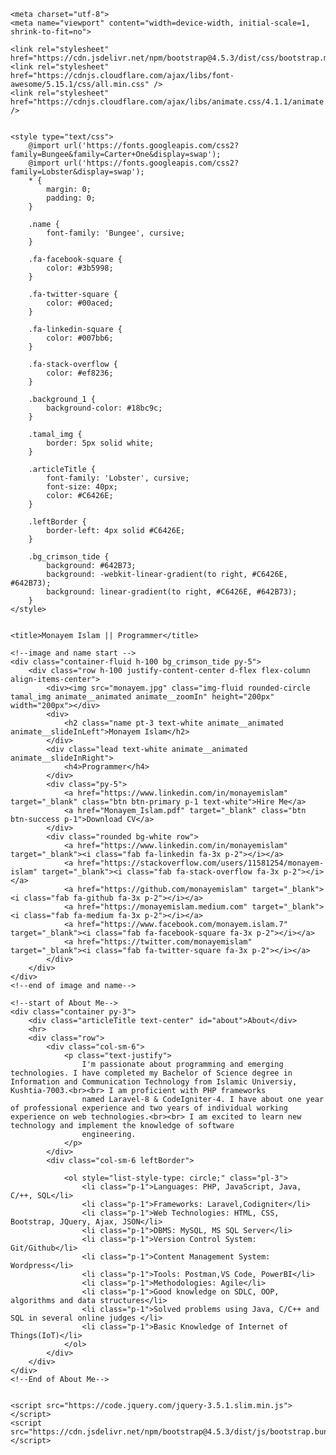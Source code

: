 <!doctype html>
<html lang="en">

<head>

    <meta charset="utf-8">
    <meta name="viewport" content="width=device-width, initial-scale=1, shrink-to-fit=no">

    <link rel="stylesheet" href="https://cdn.jsdelivr.net/npm/bootstrap@4.5.3/dist/css/bootstrap.min.css">
    <link rel="stylesheet" href="https://cdnjs.cloudflare.com/ajax/libs/font-awesome/5.15.1/css/all.min.css" />
    <link rel="stylesheet" href="https://cdnjs.cloudflare.com/ajax/libs/animate.css/4.1.1/animate.min.css" />


    <style type="text/css">
        @import url('https://fonts.googleapis.com/css2?family=Bungee&family=Carter+One&display=swap');
        @import url('https://fonts.googleapis.com/css2?family=Lobster&display=swap');
        * {
            margin: 0;
            padding: 0;
        }
        
        .name {
            font-family: 'Bungee', cursive;
        }
        
        .fa-facebook-square {
            color: #3b5998;
        }
        
        .fa-twitter-square {
            color: #00aced;
        }
        
        .fa-linkedin-square {
            color: #007bb6;
        }
        
        .fa-stack-overflow {
            color: #ef8236;
        }
        
        .background_1 {
            background-color: #18bc9c;
        }
        
        .tamal_img {
            border: 5px solid white;
        }
        
        .articleTitle {
            font-family: 'Lobster', cursive;
            font-size: 40px;
            color: #C6426E;
        }
        
        .leftBorder {
            border-left: 4px solid #C6426E;
        }
        
        .bg_crimson_tide {
            background: #642B73;
            background: -webkit-linear-gradient(to right, #C6426E, #642B73);
            background: linear-gradient(to right, #C6426E, #642B73);
        }
    </style>


    <title>Monayem Islam || Programmer</title>
</head>

<body>

    <!--image and name start -->
    <div class="container-fluid h-100 bg_crimson_tide py-5">
        <div class="row h-100 justify-content-center d-flex flex-column align-items-center">
            <div><img src="monayem.jpg" class="img-fluid rounded-circle tamal_img animate__animated animate__zoomIn" height="200px" width="200px"></div>
            <div>
                <h2 class="name pt-3 text-white animate__animated animate__slideInLeft">Monayem Islam</h2>
            </div>
            <div class="lead text-white animate__animated animate__slideInRight">
                <h4>Programmer</h4>
            </div>
            <div class="py-5">
                <a href="https://www.linkedin.com/in/monayemislam" target="_blank" class="btn btn-primary p-1 text-white">Hire Me</a>
                <a href="Monayem_Islam.pdf" target="_blank" class="btn btn-success p-1">Download CV</a>
            </div>
            <div class="rounded bg-white row">
                <a href="https://www.linkedin.com/in/monayemislam" target="_blank"><i class="fab fa-linkedin fa-3x p-2"></i></a>
                <a href="https://stackoverflow.com/users/11581254/monayem-islam" target="_blank"><i class="fab fa-stack-overflow fa-3x p-2"></i></a>
                <a href="https://github.com/monayemislam" target="_blank"><i class="fab fa-github fa-3x p-2"></i></a>
                <a href="https://monayemislam.medium.com" target="_blank"><i class="fab fa-medium fa-3x p-2"></i></a>
                <a href="https://www.facebook.com/monayem.islam.7" target="_blank"><i class="fab fa-facebook-square fa-3x p-2"></i></a>
                <a href="https://twitter.com/monayemislam" target="_blank"><i class="fab fa-twitter-square fa-3x p-2"></i></a>
            </div>
        </div>
    </div>
    <!--end of image and name-->

    <!--start of About Me-->
    <div class="container py-3">
        <div class="articleTitle text-center" id="about">About</div>
        <hr>
        <div class="row">
            <div class="col-sm-6">
                <p class="text-justify">
                    I'm passionate about programming and emerging technologies. I have completed my Bachelor of Science degree in Information and Communication Technology from Islamic Universiy, Kushtia-7003.<br><br> I am proficient with PHP frameworks
                    named Laravel-8 & CodeIgniter-4. I have about one year of professional experience and two years of individual working experience on web technologies.<br><br> I am excited to learn new technology and implement the knowledge of software
                    engineering.
                </p>
            </div>
            <div class="col-sm-6 leftBorder">

                <ol style="list-style-type: circle;" class="pl-3">
                    <li class="p-1">Languages: PHP, JavaScript, Java, C/++, SQL</li>
                    <li class="p-1">Frameworks: Laravel,Codigniter</li>
                    <li class="p-1">Web Technologies: HTML, CSS, Bootstrap, JQuery, Ajax, JSON</li>
                    <li class="p-1">DBMS: MySQL, MS SQL Server</li>
                    <li class="p-1">Version Control System: Git/Github</li>
                    <li class="p-1">Content Management System: Wordpress</li>
                    <li class="p-1">Tools: Postman,VS Code, PowerBI</li>
                    <li class="p-1">Methodologies: Agile</li>
                    <li class="p-1">Good knowledge on SDLC, OOP, algorithms and data structures</li>
                    <li class="p-1">Solved problems using Java, C/C++ and SQL in several online judges </li>
                    <li class="p-1">Basic Knowledge of Internet of Things(IoT)</li>
                </ol>
            </div>
        </div>
    </div>
    <!--End of About Me-->


    <script src="https://code.jquery.com/jquery-3.5.1.slim.min.js"></script>
    <script src="https://cdn.jsdelivr.net/npm/bootstrap@4.5.3/dist/js/bootstrap.bundle.min.js"></script>

</body>

</html>
